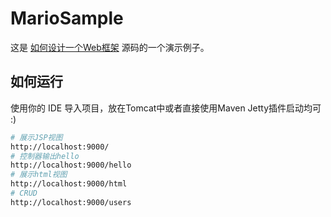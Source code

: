 # MarioSample

这是 [如何设计一个Web框架](https://github.com/Lemonjing/MarioMVC) 源码的一个演示例子。

## 如何运行

使用你的 IDE 导入项目，放在Tomcat中或者直接使用Maven Jetty插件启动均可 :)

```sh
# 展示JSP视图
http://localhost:9000/
# 控制器输出hello
http://localhost:9000/hello
# 展示html视图
http://localhost:9000/html
# CRUD
http://localhost:9000/users
```